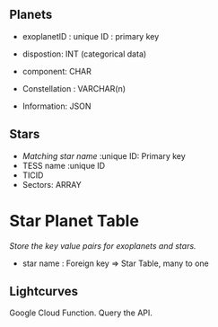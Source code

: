 ## Planets
- exoplanetID : unique ID : primary key

- dispostion: INT (categorical data)
- component: CHAR
- Constellation : VARCHAR(n) 
- Information: JSON

## Stars
- _Matching star name_ :unique ID: Primary key
- TESS name :unique ID
- TICID 
- Sectors: ARRAY 

# Star Planet Table
_Store the key value pairs for exoplanets and stars._
- star name : Foreign key => Star Table, many to one

## Lightcurves
Google Cloud Function.
Query the API.

